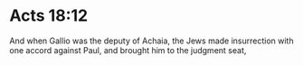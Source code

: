 # Acts 18:12

And when Gallio was the deputy of Achaia, the Jews made insurrection with one accord against Paul, and brought him to the judgment seat,